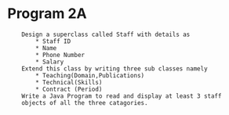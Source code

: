 # Program 2A
		Design a superclass called Staff with details as 
			* Staff ID
			* Name
			* Phone Number
			* Salary
		Extend this class by writing three sub classes namely 
			* Teaching(Domain,Publications)
			* Technical(Skills)
			* Contract (Period)
		Write a Java Program to read and display at least 3 staff 
		objects of all the three catagories.
		
